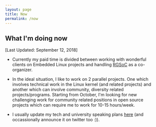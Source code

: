 ```yaml
---
layout: page
title: Now
permalink: /now
---
```


## What I'm doing now

[Last Updated: September 12, 2018]

- Currently my paid time is divided between working with wonderful clients on Embedded Linux projects and handling [RGSoC](https://railsgirlssummerofcode.org/) as a co-organizer.

- In the ideal situation, I like to work on 2 parallel projects. One which involves technical work in the Linux kernel (and related projects) and another which can involve community, diversity related projects/programs. Starting from October, I'm looking for new challenging work for community related positions in open source projects which can require me to work for 10-15 hours/week.

- I usually update my tech and university speaking plans [here](http://vaishalithakkar.in/talks) (and occassionally announce it on twitter too :)).


